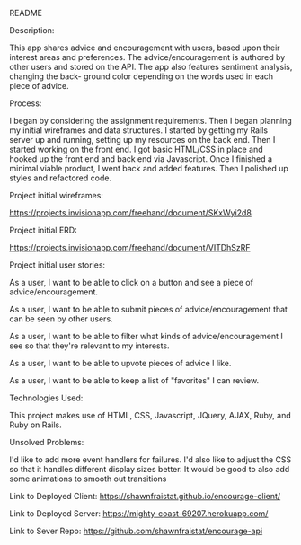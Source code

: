 README


Description:

This app shares advice and encouragement with users, based upon their interest
areas and preferences. The advice/encouragement is authored by other users and
stored on the API. The app also features sentiment analysis, changing the back-
ground color depending on the words used in each piece of advice.

Process:

I began by considering the assignment requirements. Then I began planning my
initial wireframes and data structures. I started by getting my Rails server up
and running, setting up my resources on the back end. Then I started working on
the front end. I got basic HTML/CSS in place and hooked up the front end and
back end via Javascript. Once I finished a minimal viable product, I went back
and added features. Then I polished up styles and refactored code.


Project initial wireframes:

https://projects.invisionapp.com/freehand/document/SKxWyi2d8

Project initial ERD:

https://projects.invisionapp.com/freehand/document/VITDhSzRF


Project initial user stories:

As a user, I want to be able to click on a button and see a piece of
advice/encouragement.

As a user, I want to be able to submit pieces of advice/encouragement that can
be seen by other users.

As a user, I want to be able to filter what kinds of advice/encouragement I see
so that they're relevant to my interests.

As a user, I want to be able to upvote pieces of advice I like.

As a user, I want to be able to keep a list of "favorites" I can review.



Technologies Used:

This project makes use of HTML, CSS, Javascript, JQuery, AJAX, Ruby, and Ruby
on Rails.


Unsolved Problems:

I'd like to add more event handlers for failures. I'd also like to adjust the
CSS so that it handles different display sizes better. It would be good to also
add some animations to smooth out transitions


Link to Deployed Client:
https://shawnfraistat.github.io/encourage-client/

Link to Deployed Server:
https://mighty-coast-69207.herokuapp.com/

Link to Sever Repo:
https://github.com/shawnfraistat/encourage-api
